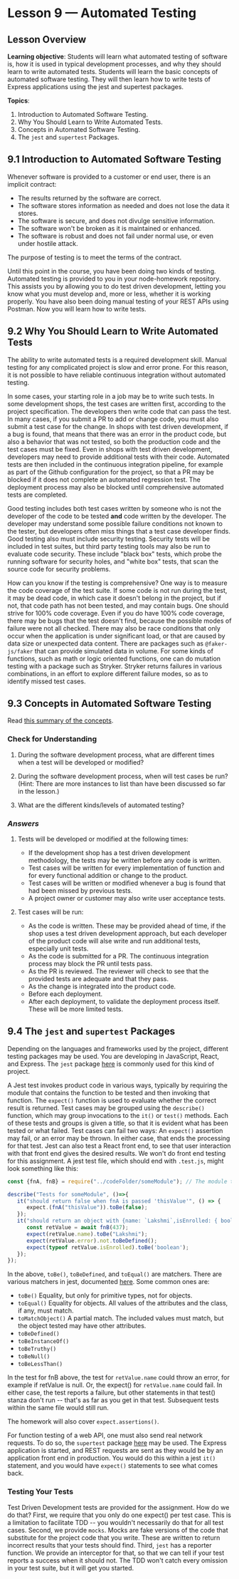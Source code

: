 # **Lesson 9 — Automated Testing**

## **Lesson Overview**

**Learning objective**: Students will learn what automated testing of software is, how it is used in typical development processes, and why they should learn to write automated tests.  Students will learn the basic concepts of automated software testing.  They will then learn how to write tests of Express applications using the jest and supertest packages.

**Topics**:

1. Introduction to Automated Software Testing.
2. Why You Should Learn to Write Automated Tests.
3. Concepts in Automated Software Testing.
4. The `jest` and `supertest` Packages.

## **9.1 Introduction to Automated Software Testing**

Whenever software is provided to a customer or end user, there is an implicit contract:

- The results returned by the software are correct.
- The software stores information as needed and does not lose the data it stores.
- The software is secure, and does not divulge sensitive information.
- The software won't be broken as it is maintained or enhanced.
- The software is robust and does not fail under normal use, or even under hostile attack.

The purpose of testing is to meet the terms of the contract.

Until this point in the course, you have been doing two kinds of testing.  Automated testing is provided to you in your node-homework repository.  This assists you by allowing you to do test driven development, letting you know what you must develop and, more or less, whether it is working properly. You have also been doing manual testing of your REST APIs using Postman.  Now you will learn how to write tests.

## **9.2 Why You Should Learn to Write Automated Tests**

The ability to write automated tests is a required development skill.  Manual testing for any complicated project is slow and error prone.  For this reason, it is not possible to have reliable continuous integration without automated testing.

In some cases, your starting role in a job may be to write such tests.  In some development shops, the test cases are written first, according to the project specification.  The developers then write code that can pass the test.  In many cases, if you submit a PR to add or change code, you must also submit a test case for the change.  In shops with test driven development, if a bug is found, that means that there was an error in the product code, but also a behavior that was not tested, so both the production code and the test cases must be fixed.  Even in shops with test driven development, developers may need to provide additional tests with their code.  Automated tests are then included in the continuous integration pipeline, for example as part of the Github configuration for the project, so that a PR may be blocked if it does not complete an automated regression test.  The deployment process may also be blocked until comprehensive automated tests are completed.

Good testing includes both test cases written by someone who is not the developer of the code to be tested **and** code written by the developer.  The developer may understand some possible failure conditions not known to the tester, but developers often miss things that a test case developer finds.  Good testing also must include security testing.  Security tests will be included in test suites, but third party testing tools may also be run to evaluate code security.  These include "black box" tests, which probe the running software for security holes, and "white box" tests, that scan the source code for security problems.

How can you know if the testing is comprehensive?  One way is to measure the code coverage of the test suite.  If some code is not run during the test, it may be dead code, in which case it doesn't belong in the project, but if not, that code path has not been tested, and may contain bugs.  One should strive for 100% code coverage.  Even if you do have 100% code coverage, there may be bugs that the test doesn't find, because the possible modes of failure were not all checked.  There may also be race conditions that only occur when the application is under significant load, or that are caused by data size or unexpected data content.  There are packages such as `@faker-js/faker` that can provide simulated data in volume.  For some kinds of functions, such as math or logic oriented functions, one can do mutation testing with a package such as Stryker.  Stryker returns failures in various combinations, in an effort to explore different failure modes, so as to identify missed test cases.

## **9.3 Concepts in Automated Software Testing**

Read [this summary of the concepts](https://www.functionize.com/automated-testing).

### **Check for Understanding**

1. During the software development process, what are different times when a test will be developed or modified?

2. During the software development process, when will test cases be run?  (Hint: There are more instances to list than have been discussed so far in the lesson.)

3. What are the different kinds/levels of automated testing?


### ***Answers***

1. Tests will be developed or modified at the following times:

   - If the development shop has a test driven development methodology, the tests may be written before any code is written.
   - Test cases will be written for every implementation of function and for every functional addition or change to the product.
   - Test cases will be written or modified whenever a bug is found that had been missed by previous tests.
   - A project owner or customer may also write user acceptance tests.

2. Test cases will be run:

   - As the code is written.  These may be provided ahead of time, if the shop uses a test driven development approach, but each developer of the product code will alse write and run additional tests, especially unit tests.
   - As the code is submitted for a PR.  The continuous integration process may block the PR until tests pass.
   - As the PR is reviewed.  The reviewer will check to see that the provided tests are adequate and that they pass.
   - As the change is integrated into the product code.
   - Before each deployment.
   - After each deployment, to validate the deployment process itself.  These will be more limited tests.

## **9.4 The `jest` and `supertest` Packages**

Depending on the languages and frameworks used by the project, different testing packages may be used.  You are developing in JavaScript, React, and Express.  The `jest` package [here](https://www.npmjs.com/package/jest) is commonly used for this kind of project.  

A Jest test invokes product code in various ways, typically by requiring the module that contains the function to be tested and then invoking that function.  The `expect()` function is used to evaluate whether the correct result is returned.  Test cases may be grouped using the `describe()` function, which may group invocations to the `it()` or `test()` methods.  Each of these tests and groups is given a title, so that it is evident what has been tested or what failed.  Test cases can fail two ways: An `expect()` assertion may fail, or an error may be thrown.  In either case, that ends the processing for that test.  Jest can also test a React front end, to see that user interaction with that front end gives the desired results.  We won't do front end testing for this assignment.  A jest test file, which should end with `.test.js`, might look something like this:

```js
const {fnA, fnB} = require("../codeFolder/someModule"); // The module to test

describe("Tests for someModule", ()=>{
   it("should return false when fnA is passed 'thisValue'", () => {
      expect.(fnA("thisValue")).toBe(false);
   });
   it("should return an object with {name: `Lakshmi`,isEnrolled: { boolean }} when fnB is called, with no error", async ()={
      const retValue = await fnB(437);
      expect(retValue.name).toBe("Lakshmi");
      expect(retValue.error).not.toBeDefined();
      expect(typeof retValue.isEnrolled).toBe('boolean');
   });
});
```

In the above, `toBe()`, `toBeDefined`, and `toEqual()` are matchers.  There are various matchers in jest, documented [here](https://jestjs.io/docs/expect).  Some common ones are:

- `toBe()` Equality, but only for primitive types, not for objects.
- `toEqual()` Equality for objects.  All values of the attributes and the class, if any, must match.
- `toMatchObject()` A partial match.  The included values must match, but the object tested may have other attributes.
- `toBeDefined()`
- `toBeInstanceOf()`
- `toBeTruthy()`
- `toBeNull()`
- `toBeLessThan()`

In the test for fnB above, the test for `retValue.name` could throw an error, for example if retValue is null.  Or, the expect() for `retValue.name` could fail. In either case, the test reports a failure, but other statements in that test() stanza don't run -- that's as far as you get in that test.  Subsequent tests within the same file would still run.  

The homework will also cover `expect.assertions()`.

For function testing of a web API, one must also send real network requests.  To do so, the `supertest` package [here](https://www.npmjs.com/package/supertest) may be used.  The Express application is started, and REST requests are sent as they would be by an application front end in production.  You would do this within a jest `it()` statement, and you would have `expect()` statements to see what comes back.

### **Testing Your Tests**

Test Driven Development tests are provided for the assignment.  How do we do that?  First, we require that you only do one expect() per test case.  This is a limitation to facilitate TDD -- you wouldn't necessarily do that for all test cases.  Second, we provide `mocks`.  Mocks are fake versions of the code that substitute for the project code that you write.  These are written to return incorrect results that your tests should find.  Third, `jest` has a reporter function.  We provide an interceptor for that, so that we can tell if your test reports a success when it should not.  The TDD won't catch every omission in your test suite, but it will get you started.
